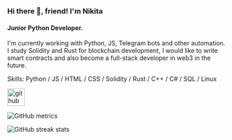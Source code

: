 ### Hi there 👋, friend! I'm Nikita
#### Junior Python Developer. 
I'm currently working with Python, JS, Telegram bots and other automation. I study Solidity and Rust for blockchain development, I would like to write smart contracts and also become a full-stack developer in web3 in the future.

Skills: Python / JS / HTML / CSS / Solidity / Rust / C++ / C# / SQL / Linux



[<img src='https://cdn.jsdelivr.net/npm/simple-icons@3.0.1/icons/github.svg' alt='github' height='40'>](https://github.com/1maginarist)  

![GitHub metrics](https://metrics.lecoq.io/1maginarist)  

![GitHub streak stats](https://streak-stats.demolab.com/?user=1maginarist)  

